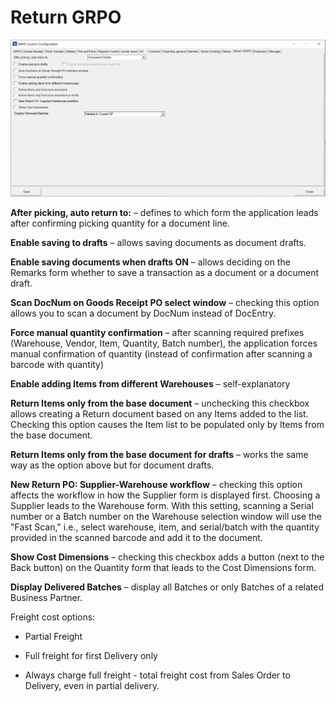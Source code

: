 # Return GRPO

![Return GRPO](./media/cc-return-grpo.png)

**After picking, auto return to:** – defines to which form the application leads after confirming picking quantity for a document line.

**Enable saving to drafts** – allows saving documents as document drafts.

**Enable saving documents when drafts ON** – allows deciding on the Remarks form whether to save a transaction as a document or a document draft.

**Scan DocNum on Goods Receipt PO select window** – checking this option allows you to scan a document by DocNum instead of DocEntry.

**Force manual quantity confirmation** – after scanning required prefixes (Warehouse, Vendor, Item, Quantity, Batch number), the application forces manual confirmation of quantity (instead of confirmation after scanning a barcode with quantity)

**Enable adding Items from different Warehouses** – self-explanatory

**Return Items only from the base document** – unchecking this checkbox allows creating a Return document based on any Items added to the list. Checking this option causes the Item list to be populated only by Items from the base document.

**Return Items only from the base document for drafts** – works the same way as the option above but for document drafts.

**New Return PO: Supplier-Warehouse workflow** – checking this option affects the workflow in how the Supplier form is displayed first. Choosing a Supplier leads to the Warehouse form. With this setting, scanning a Serial number or a Batch number on the Warehouse selection window will use the "Fast Scan," i.e., select warehouse, item, and serial/batch with the quantity provided in the scanned barcode and add it to the document.

**Show Cost Dimensions** – checking this checkbox adds a button (next to the Back button) on the Quantity form that leads to the Cost Dimensions form.

**Display Delivered Batches** – display all Batches or only Batches of a related Business Partner.

Freight cost options:

- Partial Freight

- Full freight for first Delivery only

- Always charge full freight - total freight cost from Sales Order to Delivery, even in partial delivery.